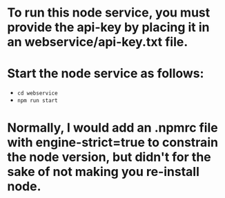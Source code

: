 # To run this node service, you must provide the api-key by placing it in an webservice/api-key.txt file.
# Start the node service as follows:
 * `cd webservice`
 * `npm run start`

# Normally, I would add an .npmrc file with engine-strict=true to constrain the node version, but didn't for the sake of not making you re-install node.
